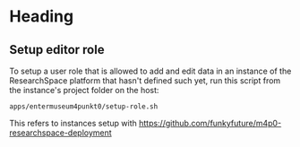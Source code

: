 # Heading

## Setup editor role

To setup a user role that is allowed to add and edit data in an instance of the
ResearchSpace platform that hasn't defined such yet, run this script from the
instance's project folder on the host:

    apps/entermuseum4punkt0/setup-role.sh

This refers to instances setup with https://github.com/funkyfuture/m4p0-researchspace-deployment
